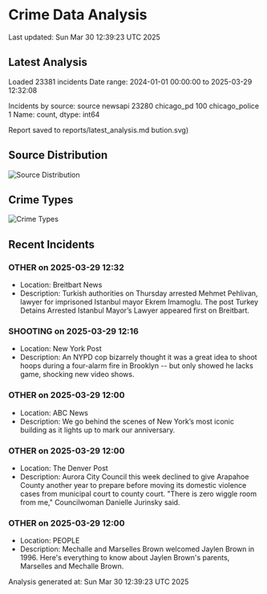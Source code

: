 # Crime Data Analysis
Last updated: Sun Mar 30 12:39:23 UTC 2025

## Latest Analysis

Loaded 23381 incidents
Date range: 2024-01-01 00:00:00 to 2025-03-29 12:32:08

Incidents by source:
source
newsapi           23280
chicago_pd          100
chicago_police        1
Name: count, dtype: int64

Report saved to reports/latest_analysis.md
bution.svg)

## Source Distribution
![Source Distribution](images/source_distribution.svg)

## Crime Types
![Crime Types](images/crime_types.svg)

## Recent Incidents

### OTHER on 2025-03-29 12:32
- Location: Breitbart News
- Description: Turkish authorities on Thursday arrested Mehmet Pehlivan, lawyer for imprisoned Istanbul mayor Ekrem Imamoglu.
The post Turkey Detains Arrested Istanbul Mayor’s Lawyer appeared first on Breitbart.


### SHOOTING on 2025-03-29 12:16
- Location: New York Post
- Description: An NYPD cop bizarrely thought it was a great idea to shoot hoops during a four-alarm fire in Brooklyn -- but only showed he lacks game, shocking new video shows.


### OTHER on 2025-03-29 12:00
- Location: ABC News
- Description: We go behind the scenes of New York’s most iconic building as it lights up to mark our anniversary.


### OTHER on 2025-03-29 12:00
- Location: The Denver Post
- Description: Aurora City Council this week declined to give Arapahoe County another year to prepare before moving its domestic violence cases from municipal court to county court. "There is zero wiggle room from me," Councilwoman Danielle Jurinsky said.


### OTHER on 2025-03-29 12:00
- Location: PEOPLE
- Description: Mechalle and Marselles Brown welcomed Jaylen Brown in 1996. Here's everything to know about Jaylen Brown's parents, Marselles and Mechalle Brown.

Analysis generated at: Sun Mar 30 12:39:23 UTC 2025
